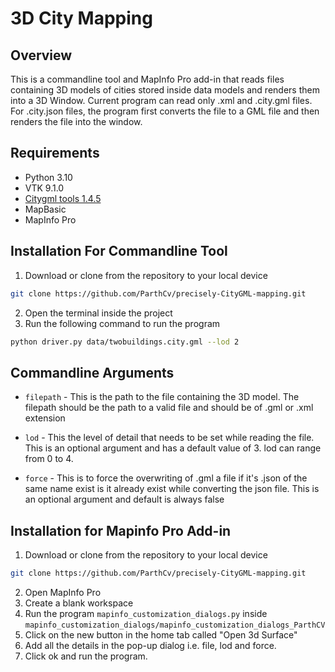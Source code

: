 # 3D City Mapping

## Overview

This is a commandline tool and MapInfo Pro add-in that reads files containing 3D models of cities stored inside data models and renders them into a 3D Window. Current 
program can read only .xml and .city.gml files. For .city.json files, the program first converts the file to a GML file and then renders
the file into the window.

## Requirements

- Python 3.10
- VTK 9.1.0
- [Citygml tools 1.4.5](https://github.com/citygml4j/citygml-tools)
- MapBasic
- MapInfo Pro

## Installation For Commandline Tool

1. Download or clone from the repository to your local device
```bash
git clone https://github.com/ParthCv/precisely-CityGML-mapping.git
```
2. Open the terminal inside the project
3. Run the following command to run the program
```bash
python driver.py data/twobuildings.city.gml --lod 2
```

## Commandline Arguments

- ```filepath``` - This is the path to the file containing the 3D model. The
filepath should be the path to a valid file and should be of .gml or .xml extension

- `lod` - This the level of detail that needs to be set while reading the file.
This is an optional argument and has a default value of 3. lod can range from 0 to 4.

- `force` - This is to force the overwriting of .gml a file if it's .json of the same name exist 
is it already exist while converting the json file. This is an optional argument and default is 
always false

## Installation for Mapinfo Pro Add-in

1. Download or clone from the repository to your local device
```bash
git clone https://github.com/ParthCv/precisely-CityGML-mapping.git
```
2. Open MapInfo Pro
3. Create a blank workspace
4. Run the program `mapinfo_customization_dialogs.py` inside `mapinfo_customization_dialogs/mapinfo_customization_dialogs_ParthCV`
5. Click on the new button in the home tab called "Open 3d Surface"
6. Add all the details in the pop-up dialog i.e. file, lod and force.
7. Click ok and run the program.
